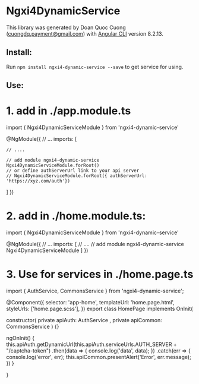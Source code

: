 # Ngxi4DynamicService

This library was generated by Doan Quoc Cuong ([cuongdq.payment@gmail.com](https://github.com/cuongdqpayment/ngxi4-dynamic-service)) with [Angular CLI](https://github.com/angular/angular-cli) version 8.2.13.

## Install:

Run `npm install ngxi4-dynamic-service --save` to get service for using.

## Use:

# 1. add in  ./app.module.ts 

import { Ngxi4DynamicServiceModule } from 'ngxi4-dynamic-service'

@NgModule({
  // ...
  imports: [
    
    // ....

    // add module ngxi4-dynamic-service
    Ngxi4DynamicServiceModule.forRoot()
    // or define authServerUrl link to your api server
    // Ngxi4DynamicServiceModule.forRoot({ authServerUrl: 'https://xyz.com/auth'})
  ]
})


# 2. add in ./home.module.ts:

import { Ngxi4DynamicServiceModule } from 'ngxi4-dynamic-service'

@NgModule({
  // ...
  imports: [
    // ....
    // add module ngxi4-dynamic-service
    Ngxi4DynamicServiceModule
  ]
})

# 3. Use for services in ./home.page.ts

import { AuthService, CommonsService } from 'ngxi4-dynamic-service';

@Component({
  selector: 'app-home',
  templateUrl: 'home.page.html',
  styleUrls: ['home.page.scss'],
})
export class HomePage implements OnInit{

  constructor(
    private apiAuth: AuthService
    , private apiCommon: CommonsService
    ) {}

  ngOnInit() {
    this.apiAuth.getDynamicUrl(this.apiAuth.serviceUrls.AUTH_SERVER + "/captcha-token")
    .then(data => {
      console.log('data', data);
    })
    .catch(err => {
      console.log('error', err);
      this.apiCommon.presentAlert('Error', err.message);
    })
  }

}



